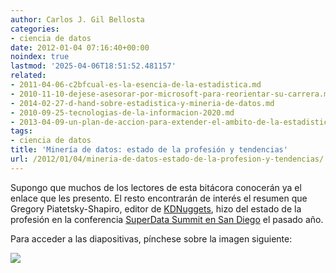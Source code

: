 ```yaml
---
author: Carlos J. Gil Bellosta
categories:
- ciencia de datos
date: 2012-01-04 07:16:40+00:00
noindex: true
lastmod: '2025-04-06T18:51:52.481157'
related:
- 2011-04-06-c2bfcual-es-la-esencia-de-la-estadistica.md
- 2010-11-10-dejese-asesorar-por-microsoft-para-reorientar-su-carrera.md
- 2014-02-27-d-hand-sobre-estadistica-y-mineria-de-datos.md
- 2010-09-25-tecnologias-de-la-informacion-2020.md
- 2013-04-09-un-plan-de-accion-para-extender-el-ambito-de-la-estadistica.md
tags:
- ciencia de datos
title: 'Minería de datos: estado de la profesión y tendencias'
url: /2012/01/04/mineria-de-datos-estado-de-la-profesion-y-tendencias/
---
```


Supongo que muchos de los lectores de esta bitácora conocerán ya el enlace que les presento. El resto encontrarán de interés el resumen que Gregory Piatetsky-Shapiro, editor de [KDNuggets](http://kdnuggets.com/), hizo del estado de la profesión en la conferencia [SuperData Summit en San Diego](http://www.superdatasummit.com/) el pasado año.

Para acceder a las diapositivas, pínchese sobre la imagen siguiente:

[![](/wp-uploads/2012/01/analytics_kdnuggets.png#center)
](http://www.slideshare.net/gpiatetskyshapiro/analytics-and-data-mining-industry-overview)